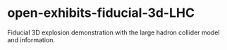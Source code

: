 open-exhibits-fiducial-3d-LHC
=============================

Fiducial 3D explosion demonstration with the large hadron collider model and information.
